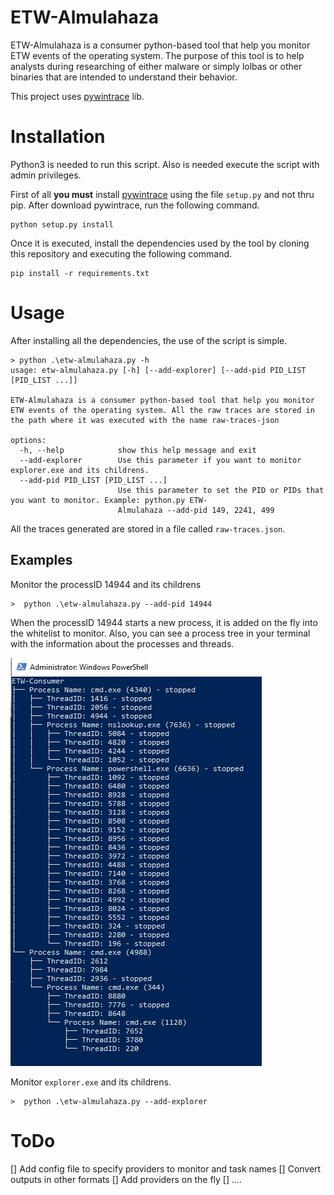 # ETW-Almulahaza

ETW-Almulahaza is a consumer python-based tool that help you monitor ETW events of the operating system. The purpose of this tool is to help analysts during researching of either malware or simply lolbas or other binaries that are intended to understand their behavior. 

This project uses [pywintrace](https://github.com/fireeye/pywintrace) lib.

# Installation

Python3 is needed to run this script. Also is needed execute the script with admin privileges.

First of all **you must** install [pywintrace](https://github.com/fireeye/pywintrace) using the file `setup.py` and not thru pip. After download pywintrace, run the following command.

```
python setup.py install
```

Once it is executed, install the dependencies used by the tool by cloning this repository and executing the following command.

```
pip install -r requirements.txt
```

# Usage

After installing all the dependencies, the use of the script is simple.

```
> python .\etw-almulahaza.py -h
usage: etw-almulahaza.py [-h] [--add-explorer] [--add-pid PID_LIST [PID_LIST ...]]

ETW-Almulahaza is a consumer python-based tool that help you monitor ETW events of the operating system. All the raw traces are stored in the path where it was executed with the name raw-traces-json

options:
  -h, --help            show this help message and exit
  --add-explorer        Use this parameter if you want to monitor explorer.exe and its childrens.
  --add-pid PID_LIST [PID_LIST ...]
                        Use this parameter to set the PID or PIDs that you want to monitor. Example: python.py ETW-
                        Almulahaza --add-pid 149, 2241, 499
```

All the traces generated are stored in a file called `raw-traces.json`.

## Examples

Monitor the processID 14944 and its childrens

```
>  python .\etw-almulahaza.py --add-pid 14944
```

When the processID 14944 starts a new process, it is added on the fly into the whitelist to monitor. Also, you can see a process tree in your terminal with the information about the processes and threads.

![processtree](https://github.com/jstnk9/ETW-Almulahaza/blob/main/img/process-tree.jpg?raw=true) 


Monitor `explorer.exe` and its childrens.

```
>  python .\etw-almulahaza.py --add-explorer
```

# ToDo 
[] Add config file to specify providers to monitor and task names
[] Convert outputs in other formats
[] Add providers on the fly
[] ....
